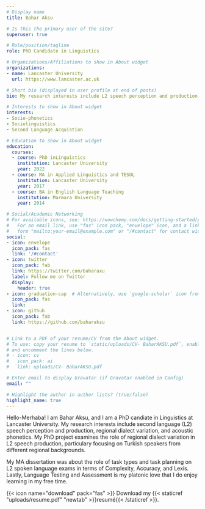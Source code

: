 ```yaml
---
# Display name
title: Bahar Aksu

# Is this the primary user of the site?
superuser: true

# Role/position/tagline
role: PhD Candidate in Linguistics

# Organizations/Affiliations to show in About widget
organizations:
- name: Lancaster University
  url: https://www.lancaster.ac.uk

# Short bio (displayed in user profile at end of posts)
bio: My research interests include L2 speech perception and production, regional dialect variation, and acoustic phonetics.

# Interests to show in About widget
interests:
- Socio-phonetics
- Sociolinguistics
- Second Language Acquistion

# Education to show in About widget
education:
  courses:
  - course: PhD inLinguistics
    institution: Lancaster University
    year: 2022
  - course: MA in Applied Linguistics and TESOL
    institution: Lancaster University
    year: 2017
  - course: BA in English Language Teaching
    institution: Marmara University
    year: 2014

# Social/Academic Networking
# For available icons, see: https://wowchemy.com/docs/getting-started/page-builder/#icons
#   For an email link, use "fas" icon pack, "envelope" icon, and a link in the
#   form "mailto:your-email@example.com" or "/#contact" for contact widget.
social:
- icon: envelope
  icon_pack: fas
  link: '/#contact'
- icon: twitter
  icon_pack: fab
  link: https://twitter.com/baharaxu
  label: Follow me on Twitter
  display:
    header: true
- icon: graduation-cap  # Alternatively, use `google-scholar` icon from `ai` icon pack
  icon_pack: fas
  link: 
- icon: github
  icon_pack: fab
  link: https://github.com/baharaksu


# Link to a PDF of your resume/CV from the About widget.
# To use: copy your resume to `static/uploads/CV- BaharAKSU.pdf`, enable `ai` icons in `params.toml`,
# and uncomment the lines below.
# - icon: cv
#   icon_pack: ai
#   link: uploads/CV- BaharAKSU.pdf

# Enter email to display Gravatar (if Gravatar enabled in Config)
email: ""

# Highlight the author in author lists? (true/false)
highlight_name: true
---
```


Hello-Merhaba! I am Bahar Aksu, and I am a PhD candiate in Linguistics at Lancaster University. My research interests include second language (L2) speech perception and production, regional dialect variation, and acoustic phonetics. My PhD project examines the role of regional dialect variation in L2 speech production, particulary focusing on Turkish speakers from different regional backgrounds.

My MA dissertation was about the role of task types and task planning on L2 spoken language exams in terms of Complexity, Accuracy, and Lexis. Lastly, Language Testing and Assessment is my platonic love that I do enjoy learning in my free time.

{{< icon name="download" pack="fas" >}} Download my {{< staticref "uploads/resume.pdf" "newtab" >}}resumé{{< /staticref >}}.
